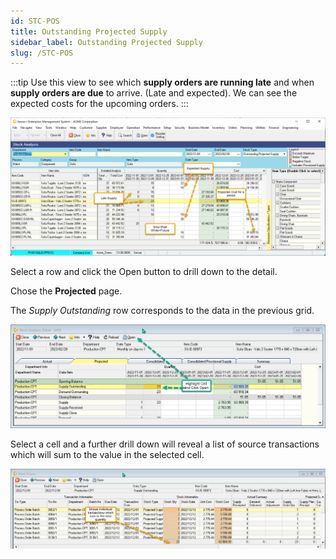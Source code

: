 ```yaml
---
id: STC-POS
title: Outstanding Projected Supply
sidebar_label: Outstanding Projected Supply
slug: /STC-POS
---
```



:::tip
Use this view to see which **supply orders are running late** and when **supply orders are due** to arrive. (Late and expected). We can see the expected costs for the upcoming orders.
:::

![](../static/img/docs/STC-PST/Pos1.png) 

Select a row and click the Open button to drill down to the detail.

Chose the **Projected** page.

The _Supply Outstanding_ row corresponds to the data in the previous grid.

![](../static/img/docs/STC-PST/Pos2.png) 

Select a cell and a further drill down will reveal a list of source transactions which will sum to the value in the selected cell.

![](../static/img/docs/STC-PST/Pos3.png) 

